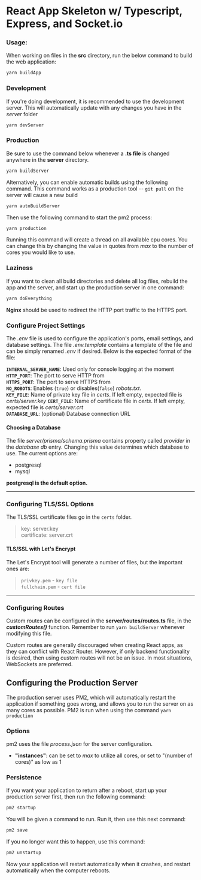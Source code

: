 # React App Skeleton w/ Typescript, Express, and Socket.io

### Usage:

When working on files in the **src** directory, run the below command to build the web application:

```bash
yarn buildApp
```

### Development

If you're doing development, it is recommended to use the development server. This will automatically update with any changes you have in the *server* folder

```bash
yarn devServer
```

### Production

Be sure to use the command below whenever a **.ts file** is changed anywhere in the **server** directory. 

```bash
yarn buildServer
```

Alternatively, you can enable automatic builds using the following command. This command works as a production tool -- `git pull` on the server will cause a new build

```bash
yarn autoBuildServer
```

Then use the following command to start the pm2 process:

```bash
yarn production
```

Running this command will create a thread on all available cpu cores. You can change this by changing the value in quotes from *max* to the number of cores you would like to use. 

### Laziness

If you want to clean all build directories and delete all log files, rebuild the app and the server, and start up the production server in one command:

```bash
yarn doEverything
```

 **Nginx** should be used to redirect the HTTP port traffic to the HTTPS port.

### Configure Project Settings

The *.env* file is used to configure the application's ports, email settings, and database settings. The file *.env.template* contains a template of the file and can be simply renamed *.env* if desired. Below is the expected format of the file: 

**`INTERNAL_SERVER_NAME`**: Used only for console logging at the moment  
**`HTTP_PORT`**: The port to serve HTTP from  
**`HTTPS_PORT`**: The port to serve HTTPS from  
**`NO_ROBOTS`**: Enables (`true`) or disables(`false`) *robots.txt*.  
**`KEY_FILE`**: Name of private key file in *certs*. If left empty, expected file is *certs/server.key* 
**`CERT_FILE`**: Name of certificate file in *certs*. If left empty, expected file is *certs/server.crt*    
**`DATABASE_URL`**: (optional) Database connection URL

#### Choosing a Database

The file *server/prisma/schema.prisma* contains property called *provider* in the *database db* entry. Changing this value determines which database to use. The current options are:

- postgresql
- mysql

**postgresql is the default option.**

------

### Configuring TLS/SSL Options

The TLS/SSL certificate files go in the `certs` folder.  

>key: server.key  
>certificate: server.crt  

#### TLS/SSL with Let's Encrypt

The Let's Encrypt tool will generate a number of files, but the important ones are:

>`privkey.pem` - `key file`  
>`fullchain.pem` -  `cert file`

------

### **Configuring Routes**

Custom routes can be configured in the **server/routes/routes.ts** file, in the ***customRoutes()*** function. Remember to run `yarn buildServer` whenever modifying this file.

Custom routes are generally discouraged when creating React apps, as they can conflict with React Router. However, if only backend functionality is desired, then using custom routes will not be an issue. In most situations, WebSockets are preferred.

## Configuring the Production Server 

The production server uses PM2, which will automatically restart the application if something goes wrong, and allows you to run the server on as many cores as possible. PM2 is run when using the command `yarn production`

### Options

pm2 uses the file *process.json* for the server configuration. 

- **"instances"**: can be set to *max* to utilize all cores, or set to "(number of cores)" as low as 1 

### Persistence

If you want your application to return after a reboot, start up your production server first, then run the following command:

```bash
pm2 startup
```

You will be given a command to run. Run it, then use this next command:

```bash
pm2 save
```

If you no longer want this to happen, use this command:

```bash
pm2 unstartup
```

Now your application will restart automatically when it crashes, and restart automatically when the computer reboots.
